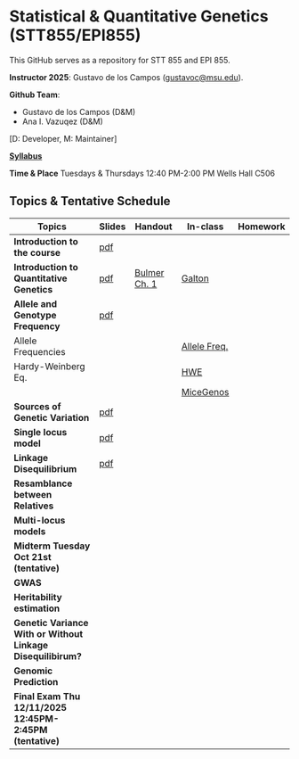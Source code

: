 # Statistical & Quantitative Genetics (STT855/EPI855)


This GitHub serves as a repository for STT 855 and EPI 855.

**Instructor 2025**:  Gustavo de los Campos (gustavoc@msu.edu).

**Github Team**:
  - Gustavo de los Campos (D&M)
  - Ana I. Vazuqez (D&M)

[D: Developer, M: Maintainer]



**[Syllabus](https://www.dropbox.com/scl/fi/y2utgtsowmmxbp77rxlec/STT855_EPI855_Syllabus_Fall_2025.pdf?rlkey=5k3eg5bz7szohqklgw7sk0mzu&dl=0)**

**Time & Place** Tuesdays & Thursdays 12:40 PM-2:00 PM Wells Hall C506

## Topics & Tentative Schedule



| Topics | Slides | Handout| In-class | Homework|
|----|----|---|---|----|
|**Introduction to the course** | [pdf](https://www.dropbox.com/scl/fi/4ub3wm7jp0jnoy7wgle63/0-CourseStructureAndRules.pdf?rlkey=5tgw8y0mhvc15fov7at1eupw8&dl=0) |  |  | |
|**Introduction to Quantitative Genetics** | [pdf](https://www.dropbox.com/scl/fi/wh8wp00t1p9gcyrdt5xo5/1-AbriefHistoryOfQuantiativeGenetics.pdf?rlkey=jed38em86mb2bp7uquly7hg2b&dl=0) | [Bulmer Ch. 1](https://www.dropbox.com/scl/fi/gw3j39wuslcr9fl9a0atx/Bulmer_Intro.pdf?rlkey=few0iou7shvyb1hu91jd2wfta&dl=0) | [Galton](https://github.com/gdlc/STAT_GEN/blob/main/INCLASS/Galton.md) | |
| **Allele and Genotype Frequency** | [pdf](https://www.dropbox.com/scl/fi/p2xedzyiqdgohhf7t3ikk/4-FrequenciesAndHardyWeinberg.pdf?rlkey=kac98rf39pn37fci445rv7j9e&dl=0) |   | | |
| Allele Frequencies  |  | | [Allele Freq.](https://github.com/gdlc/STAT_GEN/blob/main/INCLASS/AlleleFreq.md) | 
| Hardy-Weinberg Eq. | | | [HWE](https://github.com/gdlc/STAT_GEN/blob/main/INCLASS/HWE.md) | 
|  | | | [MiceGenos](https://github.com/gdlc/STAT_GEN/blob/main/INCLASS/miceGenomes.md) | 
| **Sources of Genetic Variation** | [pdf](https://www.dropbox.com/scl/fi/pctkzw48fny4psckh0pje/5-ChangesInAlleleFrequency.pdf?rlkey=bvorwd2a110o9b1qy0fykehin&dl=0) |  | |
| **Single locus model** | [pdf]() |  | |
| **Linkage Disequilibrium** | [pdf](https://www.dropbox.com/scl/fi/dlnrvlwqmmcsiswjmn455/6-MeansAndVariances.pdf?rlkey=o3223lhysffdvgd8rwoq9pq6b&dl=0) |  | |
| **Resamblance between Relatives** |  |  | |
| **Multi-locus models** |  |  | |
| **Midterm Tuesday Oct 21st (tentative)** |  |  | |
| **GWAS** |  |  | |
| **Heritability estimation** |  |  | |
| **Genetic Variance With or Without Linkage Disequilibirum?** |  |  | |
| **Genomic Prediction** |  |  | |
| **Final Exam  Thu 12/11/2025 12:45PM-2:45PM (tentative)** |  |  | |

